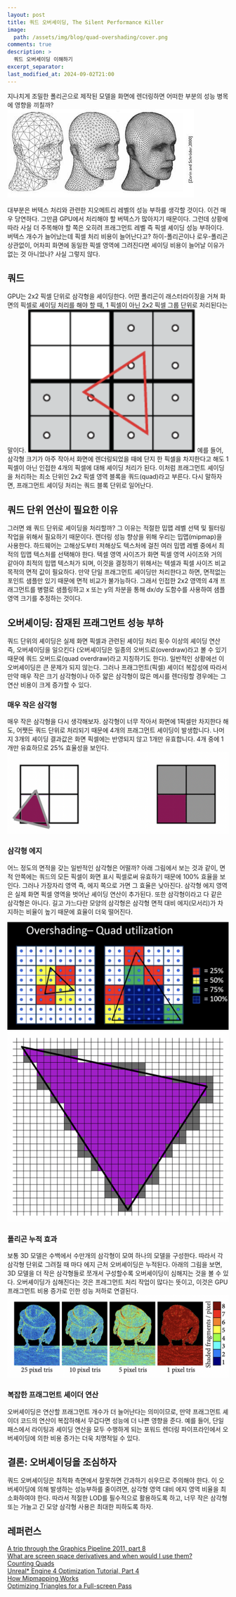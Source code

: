 ```yaml
---
layout: post
title: 쿼드 오버셰이딩, The Silent Performance Killer
image: 
  path: /assets/img/blog/quad-overshading/cover.png
comments: true  
description: >
  쿼드 오버셰이딩 이해하기
excerpt_separator:
last_modified_at: 2024-09-02T21:00
---
```


지나치게 조밀한 폴리곤으로 제작된 모델을 화면에 렌더링하면 어떠한 부분의 성능 병목에 영향을 끼칠까?
![Untitled](/assets/img/blog/quad-overshading/a1.jpeg)

대부분은 버텍스 처리와 관련한 지오메트리 레벨의 성능 부하를 생각할 것이다. 이건 매우 당연하다. 그만큼 GPU에서 처리해야 할 버텍스가 많아지기 때문이다. 그런데 상황에 따라 사실 더 주목해야 할 쪽은 오히려 프래그먼트 레벨 즉 픽셀 셰이딩 성능 부하이다. 
버텍스 개수가 늘어났는데 픽셀 처리 비용이 늘어난다고? 
하이-폴리곤이나 로우-폴리곤 상관없이, 어차피 화면에 동일한 픽셀 영역에 그려진다면 셰이딩 비용이 늘어날 이유가 없는 것 아니었나? 
사실 그렇지 않다.

## 쿼드
GPU는 2x2 픽셀 단위로 삼각형을 셰이딩한다. 어떤 폴리곤이 래스터라이징을 거쳐 화면의 픽셀로 셰이딩 처리를 해야 할 때, 1 픽셀이 아닌 2x2 픽셀 그룹 단위로 처리된다는 말이다.
![Untitled](/assets/img/blog/quad-overshading/a2.png)
예를 들어, 삼각형 크기가 아주 작아서 화면에 렌더링되었을 때에 단지 한 픽셀을 차지한다고 해도 1픽셀이 아닌 인접한 4개의 픽셀에 대해 셰이딩 처리가 된다. 이처럼 프래그먼트 셰이딩을 처리하는 최소 단위인 2x2 픽셀 영역 블록을 쿼드(quad)라고 부른다. 다시 말하자면, 프래그먼트 셰이딩 처리는 쿼드 블록 단위로 일어난다.

## 쿼드 단위 연산이 필요한 이유
그러면 왜 쿼드 단위로 셰이딩을 처리할까? 그 이유는 적절한 밉맵 레벨 선택 및 필터링 작업을 위해서 필요하기 때문이다. 렌더링 성능 향상을 위해 우리는 밉맵(mipmap)을 사용한다. 하드웨어는 고해상도부터 저해상도 텍스처에 걸친 여러 밉맵 레벨 중에서 최적의 밉맵 텍스처를 선택해야 한다. 텍셀 영역 사이즈가 화면 픽셀 영역 사이즈와 거의 같아야 최적의 밉맵 텍스처가 되며, 이것을 결정하기 위해서는 텍셀과 픽셀 사이즈 비교 목적의 면적 값이 필요하다. 만약 단일 프래그먼트 셰이딩만 처리한다고 하면, 면적없는 포인트 샘플만 있기 때문에 면적 비교가 불가능하다. 그래서 인접한 2x2 영역의 4개 프래그먼트를 병렬로 샘플링하고 x 또는 y의 차분을 통해 dx/dy 도함수를 사용하여 샘플 영역 크기를 추정하는 것이다.

## 오버셰이딩: 잠재된 프래그먼트 성능 부하
쿼드 단위의 셰이딩은 실제 화면 픽셀과 관련된 셰이딩 처리 횟수 이상의 셰이딩 연산 즉, 오버셰이딩을 일으킨다 (오버셰이딩은 일종의 오버드로(overdraw)라고 볼 수 있기 때문에 쿼드 오버드로(quad overdraw)라고 지칭하기도 한다). 일반적인 상황에선 이 오버셰이딩은 큰 문제가 되지 않는다. 그러나 프래그먼트(픽셀) 셰이더 복잡성에 따라서 만약 매우 작은 크기 삼각형이나 아주 얇은 삼각형이 많은 메시를 렌더링할 경우에는 그 연산 비용이 크게 증가할 수 있다.
### 매우 작은 삼각형
매우 작은 삼각형을 다시 생각해보자. 삼각형이 너무 작아서 화면에 1픽셀만 차지한다 해도, 어쨋든 쿼드 단위로 처리되기 때문에 4개의 프래그먼트 셰이딩이 발생합니다. 나머지 3개의 셰이딩 결과값은 화면 픽셀에는 반영되지 않고 1개만 유효합니다. 4개 중에 1개만 유효하므로 25% 효율성을 보인다.
![Untitled](/assets/img/blog/quad-overshading/a3.png)
### 삼각형 에지
어느 정도의 면적을 갖는 일반적인 삼각형은 어떨까? 아래 그림에서 보는 것과 같이, 면적 안쪽에는 쿼드의 모든 픽셀이 화면 표시 픽셀로써 유효하기 때문에 100% 효율을 보인다. 그러나 가장자리 영역 즉, 에지 쪽으로 가면 그 효율은 낮아진다. 삼각형 에지 영역은 실제 화면 픽셀 영역을 벗어난 셰이딩 연산이 추가된다.
또한 삼각형이라고 다 같은 삼각형은 아니다. 길고 가느다란 모양의 삼각형은 삼각형 면적 대비 에지(모서리)가 차지하는 비율이 높기 때문에 효율이 더욱 떨어진다.

![Untitled](/assets/img/blog/quad-overshading/a4.png)
![Untitled](/assets/img/blog/quad-overshading/a5.png)

### 폴리곤 누적 효과
보통 3D 모델은 수백에서 수만개의 삼각형이 모여 하나의 모델을 구성한다. 따라서 각 삼각형 단위로 그려질 때 마다 에지 근처 오버셰이딩은 누적된다.
아래의 그림을 보면, 3D 모델을 더 작은 삼각형들로 쪼개서 구성할수록 오버셰이딩이 심해지는 것을 볼 수 있다. 오버셰이딩가 심해진다는 것은 프래그먼트 처리 작업이 많다는 뜻이고, 이것은 GPU 프래그먼트 비용 증가로 인한 성능 저하로 연결된다.
![Untitled](/assets/img/blog/quad-overshading/a6.png)
### 복잡한 프래그먼트 셰이더 연산
오버셰이딩은 연산할 프래그먼트 개수가 더 늘어난다는 의미이므로, 만약 프래그먼트 셰이더 코드의 연산이 복잡하해서 무겁다면 성능에 더 나쁜 영향을 준다. 예를 들어, 단일 패스에서 라이팅과 셰이딩 연산을 모두 수행하게 되는 포워드 렌더링 파이프라인에서 오버셰이딩에 의한 비용 증가는 더욱 치명적일 수 있다.

## 결론: 오버셰이딩을 조심하자
쿼드 오버셰이딩은 최적화 측면에서 잘못하면 간과하기 쉬우므로 주의해야 한다. 이 오버셰이딩에 의해 발생하는 성능부하를 줄이려면, 삼각형 영역 대비 에지 영역 비율을 최소화하여야 한다. 따라서 적절한 LOD를 필수적으로 활용하도록 하고, 너무 작은 삼각형 또는 가늘고 긴 모양 삼각형 사용은 최대한 피하도록 하자.

## 레퍼런스
[A trip through the Graphics Pipeline 2011, part 8](https://fgiesen.wordpress.com/2011/07/10/a-trip-through-the-graphics-pipeline-2011-part-8/)  
[What are screen space derivatives and when would I use them?](https://gamedev.stackexchange.com/questions/130888/what-are-screen-space-derivatives-and-when-would-i-use-them)  
[Counting Quads](https://blog.selfshadow.com/2012/11/12/counting-quads/)  
[Unreal* Engine 4 Optimization Tutorial, Part 4](https://www.intel.com/content/www/us/en/developer/articles/training/unreal-engine-4-optimization-tutorial-part-4.html)  
[How Mipmapping Works](https://paroj.github.io/gltut/Texturing/Tut15%20How%20Mipmapping%20Works.html)  
[Optimizing Triangles for a Full-screen Pass](https://wallisc.github.io/rendering/2021/04/18/Fullscreen-Pass.html)  